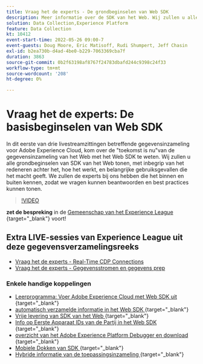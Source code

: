```yaml
---
title: Vraag het de experts - De grondbeginselen van Web SDK
description: Meer informatie over de SDK van het Web. Wij zullen u alle grondbeginselen van SDK van het Web tonen, met inbegrip van het redeneren achter het, hoe het werkt, en belangrijke gebruiksgevallen die het macht geeft.
solution: Data Collection,Experience Platform
feature: Data Collection
kt: 10412
event-start-time: 2022-05-26 09:00-7
event-guests: Doug Moore, Eric Matisoff, Rudi Shumpert, Jeff Chasin
exl-id: b2ea730b-d4ad-4be0-b229-7063369cba7f
duration: 3863
source-git-commit: 0b2f63198af8767f24783dbafd244c9398c24f33
workflow-type: tm+mt
source-wordcount: '208'
ht-degree: 0%

---
```


# Vraag het de experts: De basisbeginselen van Web SDK

In dit eerste van drie livestreamzittingen betreffende gegevensinzameling voor Adobe Experience Cloud, kom over de &quot;toekomst is nu&quot;van de gegevensinzameling van het Web met het Web SDK te weten. Wij zullen u alle grondbeginselen van SDK van het Web tonen, met inbegrip van het redeneren achter het, hoe het werkt, en belangrijke gebruiksgevallen die het macht geeft. We zullen de experts bij ons hebben die het binnen en buiten kennen, zodat we vragen kunnen beantwoorden en best practices kunnen tonen.

>[!VIDEO](https://video.tv.adobe.com/v/343335/?quality=12&learn=on)

**zet de bespreking** in de [ Gemeenschap van het Experience League ](https://experienceleaguecommunities.adobe.com/t5/adobe-experience-platform-launch/experience-league-live-post-session-discussion-the-basics-of-web/m-p/454159#M283) {target="_blank"} voort!

## Extra LIVE-sessies van Experience League uit deze gegevensverzamelingsreeks

* [Vraag het de experts - Real-Time CDP Connections](exl-live-episode-06-23-22.md)
* [Vraag het de experts - Gegevensstromen en gegevens prep](exl-live-episode-07-21-22.md)

### Enkele handige koppelingen

* [ Leerprogramma: Voer Adobe Experience Cloud met Web SDK uit ](https://experienceleague.adobe.com/docs/platform-learn/implement-web-sdk/overview.html) {target="_blank"}
* [ automatisch verzamelde informatie in het Web SDK ](https://experienceleague.adobe.com/docs/experience-platform/edge/data-collection/automatic-information.html?lang=en) {target="_blank"}
* [ Vrije levering van SDK van het Web ](https://adobe.ly/websdkaccess) {target="_blank"}
* [ Info op Eerste Apparaat IDs van de Partij in het Web SDK ](https://experienceleague.adobe.com/docs/experience-platform/edge/identity/first-party-device-ids.html) {target="_blank"}
* [ overzicht van het Adobe Experience Platform Debugger en download ](https://experienceleague.adobe.com/docs/platform-learn/data-collection/debugger/overview.html?lang=en) {target="_blank"}
* [ Mobiele Dokken van SDK ](https://developer.adobe.com/client-sdks/documentation/) {target="_blank"}
* [ Hybride informatie van de toepassingsinzameling ](https://experienceleague.adobe.com/docs/mobile-services/ios/sdk-reference-ios/hybrid-app.html) {target="_blank"}

